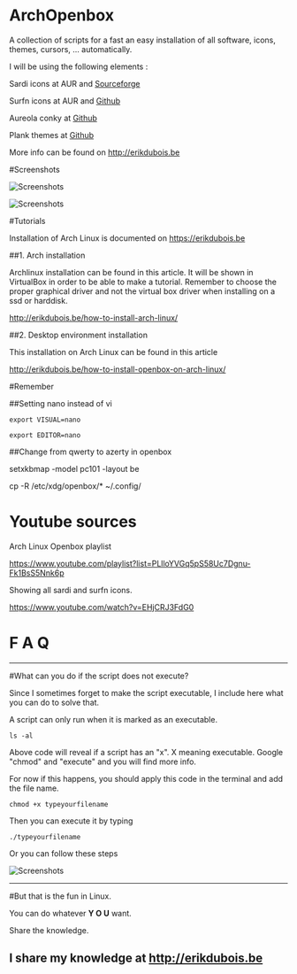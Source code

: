 # ArchOpenbox

A collection of scripts for a fast an easy installation of all software, icons, themes, cursors, ... automatically.


I will be using the following elements : 


Sardi icons at AUR and [Sourceforge](https://sourceforge.net/projects/sardi/files/)

Surfn icons at AUR and [Github](https://github.com/erikdubois/Surfn)

Aureola conky at [Github](https://github.com/erikdubois/aureola)

Plank themes at [Github](https://github.com/erikdubois/plankthemes)

More info can be found on http://erikdubois.be


#Screenshots


![Screenshots](http://i.imgur.com/CtFKkQC.jpg)

![Screenshots](http://i.imgur.com/GCRovAU.jpg)


#Tutorials


Installation of Arch Linux is documented on https://erikdubois.be


##1. Arch installation

Archlinux installation can be found in this article. It will be shown in VirtualBox in order to be able to make a tutorial. Remember to choose the proper graphical driver and not the virtual box driver when installing on a ssd or harddisk.

http://erikdubois.be/how-to-install-arch-linux/


##2. Desktop environment installation


This installation on Arch Linux can be found in this article

http://erikdubois.be/how-to-install-openbox-on-arch-linux/


#Remember


##Setting nano instead of vi

	export VISUAL=nano

	export EDITOR=nano

##Change from qwerty to azerty in openbox


setxkbmap -model pc101 -layout be


cp -R /etc/xdg/openbox/* ~/.config/



# Youtube sources

Arch Linux Openbox playlist

https://www.youtube.com/playlist?list=PLlloYVGq5pS58Uc7Dgnu-Fk1BsS5Nnk6p


Showing all sardi and surfn icons.

https://www.youtube.com/watch?v=EHjCRJ3FdG0





# F  A  Q
--------------------

#What can you do if the script does not execute?

Since I sometimes forget to make the script executable, I include here what you can do to solve that.

A script can only run when it is marked as an executable.

	ls -al 

Above code will reveal if a script has an "x". X meaning executable.
Google "chmod" and "execute" and you will find more info.

For now if this happens, you should apply this code in the terminal and add the file name.

	chmod +x typeyourfilename

Then you can execute it by typing

	./typeyourfilename

Or you can follow these steps

![Screenshots](http://i.imgur.com/vXsOaFL.gif)


-------------------------------------------------
#But that is the fun in Linux.

You can do whatever <b>Y O U</b> want.

Share the knowledge.

I share my knowledge at http://erikdubois.be
------------------------------------------------